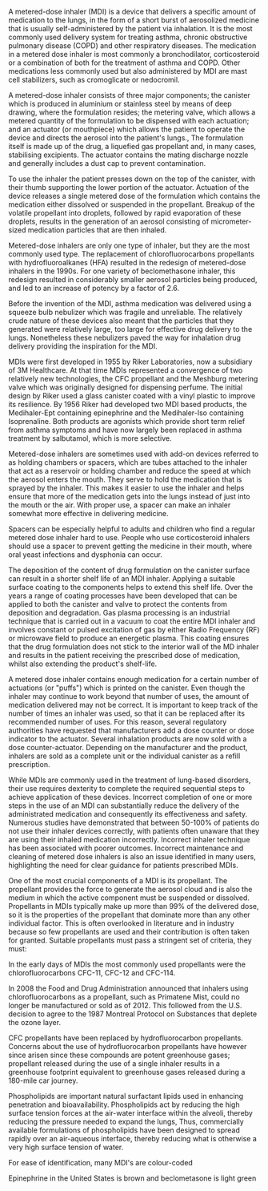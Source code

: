 A metered-dose inhaler (MDI) is a device that delivers a specific amount of medication to the lungs, in the form of a short burst of aerosolized medicine that is usually self-administered by the patient via inhalation. It is the most commonly used delivery system for treating asthma, chronic obstructive pulmonary disease (COPD) and other respiratory diseases. The medication in a metered dose inhaler is most commonly a bronchodilator, corticosteroid or a combination of both for the treatment of asthma and COPD. Other medications less commonly used but also administered by MDI are mast cell stabilizers, such as cromoglicate or nedocromil.

A metered-dose inhaler consists of three major components; the canister which is produced in aluminium or stainless steel by means of deep drawing, where the formulation resides; the metering valve, which allows a metered quantity of the formulation to be dispensed with each actuation; and an actuator (or mouthpiece) which allows the patient to operate the device and directs the aerosol into the patient's lungs., The formulation itself is made up of the drug, a liquefied gas propellant and, in many cases, stabilising excipients. The actuator contains the mating discharge nozzle and generally includes a dust cap to prevent contamination.

To use the inhaler the patient presses down on the top of the canister, with their thumb supporting the lower portion of the actuator. Actuation of the device releases a single metered dose of the formulation which contains the medication either dissolved or suspended in the propellant. Breakup of the volatile propellant into droplets, followed by rapid evaporation of these droplets, results in the generation of an aerosol consisting of micrometer-sized medication particles that are then inhaled.

Metered-dose inhalers are only one type of inhaler, but they are the most commonly used type. The replacement of chlorofluorocarbons propellants with hydrofluoroalkanes (HFA) resulted in the redesign of metered-dose inhalers in the 1990s. For one variety of beclomethasone inhaler, this redesign resulted in considerably smaller aerosol particles being produced, and led to an increase of potency by a factor of 2.6.

Before the invention of the MDI, asthma medication was delivered using a squeeze bulb nebulizer which was fragile and unreliable.  The relatively crude nature of these devices also meant that the particles that they generated were relatively large, too large for effective drug delivery to the lungs.  Nonetheless these nebulizers paved the way for inhalation drug delivery providing the inspiration for the MDI.

MDIs were first developed in 1955 by Riker Laboratories, now a subsidiary of 3M Healthcare.  At that time MDIs represented a convergence of two relatively new technologies, the CFC propellant and the Meshburg metering valve which was originally designed for dispensing perfume. The initial design by Riker used a glass canister coated with a vinyl plastic to improve its resilience.  By 1956 Riker had developed two MDI based products, the Medihaler-Ept containing epinephrine and the Medihaler-Iso containing Isoprenaline.  Both products are agonists which provide short term relief from asthma symptoms and have now largely been replaced in asthma treatment by salbutamol, which is more selective.

Metered-dose inhalers are sometimes used with add-on devices referred to as holding chambers or spacers, which are tubes attached to the inhaler that act as a reservoir or holding chamber and reduce the speed at which the aerosol enters the mouth. They serve to hold the medication that is sprayed by the inhaler. This makes it easier to use the inhaler and helps ensure that more of the medication gets into the lungs instead of just into the mouth or the air. With proper use, a spacer can make an inhaler somewhat more effective in delivering medicine.

Spacers can be especially helpful to adults and children who find a regular metered dose inhaler hard to use. People who use corticosteroid inhalers should use a spacer to prevent getting the medicine in their mouth, where oral yeast infections and dysphonia can occur.

The deposition of the content of drug formulation on the canister surface can result in a shorter shelf life of an MDI inhaler. Applying a suitable surface coating to the components helps to extend this shelf life. Over the years a range of coating processes have been developed that can be applied to both the canister and valve to protect the contents from deposition and degradation.
Gas plasma processing is an industrial technique that is carried out in a vacuum to coat the entire MDI inhaler and involves constant or pulsed excitation of gas by either Radio Frequency (RF) or microwave field to produce an energetic plasma. This coating ensures that the drug formulation does not stick to the interior wall of the MD inhaler and results in the patient receiving the prescribed dose of medication, whilst also extending the product's shelf-life.

A metered dose inhaler contains enough medication for a certain number of actuations (or "puffs") which is printed on the canister.  Even though the inhaler may continue to work beyond that number of uses, the amount of medication delivered may not be correct. It is important to keep track of the number of times an inhaler was used, so that it can be replaced after its recommended number of uses. For this reason, several regulatory authorities have requested that manufacturers add a dose counter or dose indicator to the actuator. Several inhalation products are now sold with a dose counter-actuator. Depending on the manufacturer and the product, inhalers are sold as a complete unit or the individual canister as a refill prescription.

While MDIs are commonly used in the treatment of lung-based disorders, their use requires dexterity to complete the required sequential steps to achieve application of these devices.  Incorrect completion of one or more steps in the use of an MDI can substantially reduce the delivery of the administrated medication and consequently its effectiveness and safety. Numerous studies have demonstrated that between 50-100% of patients do not use their inhaler devices correctly, with patients often unaware that they are using their inhaled medication incorrectly. Incorrect inhaler technique has been associated with poorer outcomes. Incorrect maintenance and cleaning of metered dose inhalers is also an issue identified in many users, highlighting the need for clear guidance for patients prescribed MDIs.

One of the most crucial components of a MDI is its propellant. The propellant provides the force to generate the aerosol cloud and is also the medium in which the active component must be suspended or dissolved. Propellants in MDIs typically make up more than 99% of the delivered dose, so it is the properties of the propellant that dominate more than any other individual factor.  This is often overlooked in literature and in industry because so few propellants are used and their contribution is often taken for granted.  Suitable propellants must pass a stringent set of criteria, they must:

In the early days of MDIs the most commonly used propellants were the chlorofluorocarbons CFC-11, CFC-12 and CFC-114.

In 2008 the Food and Drug Administration announced that inhalers using chlorofluorocarbons as a propellant, such as Primatene Mist, could no longer be manufactured or sold as of 2012. This followed from the U.S. decision to agree to the 1987 Montreal Protocol on Substances that deplete the ozone layer.

CFC propellants have been replaced by hydrofluorocarbon propellants. Concerns about the use of hydrofluorocarbon propellants have however since arisen since these compounds are potent greenhouse gases; propellant released during the use of a single inhaler results in a greenhouse footprint equivalent to greenhouse gases released during a 180-mile car journey.

Phospholipids are important natural surfactant lipids  used in enhancing penetration and bioavailability. Phospholipids act by reducing the high surface tension forces at the air-water interface within the alveoli, thereby reducing the pressure needed to expand the lungs, Thus, commercially available formulations of phospholipids have been designed to spread rapidly over an air-aqueous interface, thereby reducing what is otherwise a very high surface tension of water.

For ease of identification, many MDI's are colour-coded

Epinephrine in the United States is brown and beclometasone is light green
